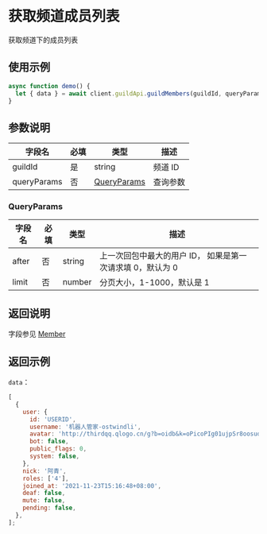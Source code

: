 # 获取频道成员列表

获取频道下的成员列表
<Warnning />

## 使用示例

```javascript
async function demo() {
  let { data } = await client.guildApi.guildMembers(guildId, queryParams);
}
```

## 参数说明

| 字段名      | 必填 | 类型                        | 描述     |
| ----------- | ---- | --------------------------- | -------- |
| guildId     | 是   | string                      | 频道 ID  |
| queryParams | 否   | [QueryParams](#QueryParams) | 查询参数 |

### QueryParams

| 字段名 | 必填 | 类型   | 描述                                                       |
| ------ | ---- | ------ | ---------------------------------------------------------- |
| after  | 否   | string | 上一次回包中最大的用户 ID， 如果是第一次请求填 0，默认为 0 |
| limit  | 否   | number | 分页大小，1-1000，默认是 1                                 |

## 返回说明

字段参见 [Member](model.md)

## 返回示例

`data`：

```js
[
  {
    user: {
      id: 'USERID',
      username: '机器人管家-ostwindli',
      avatar: 'http://thirdqq.qlogo.cn/g?b=oidb&k=oPicoPIg01ujpSr8oosudkQ&s=0&t=1637218059',
      bot: false,
      public_flags: 0,
      system: false,
    },
    nick: '阿青',
    roles: ['4'],
    joined_at: '2021-11-23T15:16:48+08:00',
    deaf: false,
    mute: false,
    pending: false,
  },
];
```
